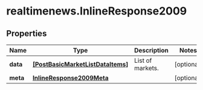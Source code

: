 # realtimenews.InlineResponse2009

## Properties

Name | Type | Description | Notes
------------ | ------------- | ------------- | -------------
**data** | [**[PostBasicMarketListDataItems]**](PostBasicMarketListDataItems.md) | List of markets. | [optional] 
**meta** | [**InlineResponse2009Meta**](InlineResponse2009Meta.md) |  | [optional] 


